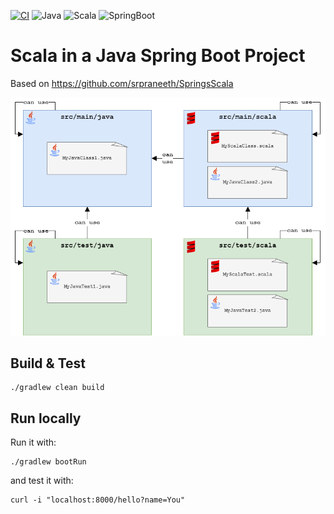 [![CI](https://github.com/rogervinas/scala-java-spring-boot/actions/workflows/ci.yml/badge.svg?branch=master)](https://github.com/rogervinas/scala-java-spring-boot/actions/workflows/ci.yml)
![Java](https://img.shields.io/badge/Java-21-blue?labelColor=black)
![Scala](https://img.shields.io/badge/Scala3-3.6.1-blue?labelColor=black)
![SpringBoot](https://img.shields.io/badge/SpringBoot-3.3.x-blue?labelColor=black)

# Scala in a Java Spring Boot Project

Based on https://github.com/srpraneeth/SpringsScala

![Diagram](doc/diagram.png)

## Build & Test

```
./gradlew clean build
```

## Run locally

Run it with:

```
./gradlew bootRun
```

and test it with:

```
curl -i "localhost:8000/hello?name=You"
```
